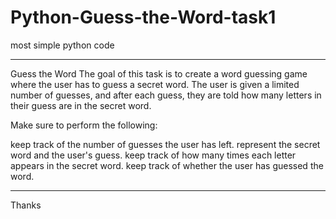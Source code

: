 # Python-Guess-the-Word-task1
most simple python code 
_________________________________________________________________________________________________________________________________________________________________________
Guess the Word
The goal of this task is to create a word guessing game where the user has to guess a secret word. The user is given a limited number of guesses, and after each guess, they are told how many letters in their guess are in the secret word.

Make sure to perform the following:

keep track of the number of guesses the user has left.
represent the secret word and the user's guess.
keep track of how many times each letter appears in the secret word.
keep track of whether the user has guessed the word.

_________________________________________________________________________________________________________________________________________________________________________
Thanks
